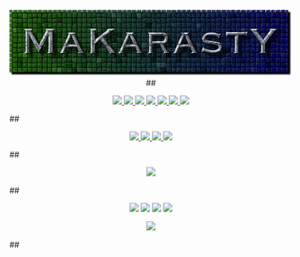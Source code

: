 <p align="center"><img src="https://github.com/makarasty/MaKarastY/blob/main/makarasty.png"</p>
## 
<p align="center">
<a href="https://en.wikipedia.org/wiki/HTML">
  <img src="https://img.shields.io/badge/html%20-%23E34F26.svg?&style=for-the-badge&logo=html5&logoColor=white"/>
  </a>
<a href="https://en.wikipedia.org/wiki/CSS">
  <img src="https://img.shields.io/badge/css-%231572B6.svg?style=for-the-badge&logo=css3&logoColor=white"/>
  </a>
<a href="https://en.wikipedia.org/wiki/JavaScript">
  <img src="https://img.shields.io/badge/javascript-%23323330.svg?style=for-the-badge&logo=javascript&logoColor=%23F7DF1E"/>
  </a>
<a href="https://en.wikipedia.org/wiki/Node.js">
  <img src="https://img.shields.io/badge/node.js-6DA55F?style=for-the-badge&logo=node.js&logoColor=white"/>
  </a>
<a href="https://en.wikipedia.org/wiki/Python_(programming_language)">
  <img src="https://img.shields.io/badge/Python-00008B?style=for-the-badge&logo=python&logoColor=white"/>
  </a>
<a href="https://en.wikipedia.org/wiki/PowerShell">
  <img src="https://img.shields.io/badge/PowerShell-5391FE?style=for-the-badge&logo=PowerShell&logoColor=white"/>
  </a>
<a href="https://en.wikipedia.org/wiki/Shell_script">
  <img src="https://img.shields.io/badge/shell_script-233d4d.svg?&style=for-the-badge&logo=gnu-bash&logoColor=white"/>
  </a>
</p>
## 
<p align="center">
  <a href="https://en.wikipedia.org/wiki/Microsoft_Windows">
<img src="https://img.shields.io/badge/Windows-0078D6?style=for-the-badge&logo=windows&logoColor=white"/>
  </a>
  <a href="https://en.wikipedia.org/wiki/Visual_Studio_Code">
<img src="https://img.shields.io/badge/-vscode-0078D4?style=for-the-badge&logo=visual-studio-code"/>
  </a>
  <a href="https://en.wikipedia.org/wiki/GitHub">
<img src="https://img.shields.io/badge/GitHub_Pages-100000?style=for-the-badge&logo=github&logoColor=white"/>
  </a>
  <a href="https://en.wikipedia.org/wiki/Google">
<img src="https://img.shields.io/badge/Google_Cloud-4285F4?style=for-the-badge&logo=google-cloud&logoColor=white"/>
  </a>
</p>
## 
<p align="center">
  <a href="README.md">
<img src="https://github-readme-stats.vercel.app/api/top-langs/?username=MaKarastY&layout=compact&count_private=true&langs_count=8&hide_border=true&theme=dark">
     </a>
</p>
## 
<p align="center">
<a href="https://t.me/makarasty"><img src="https://img.shields.io/badge/@MaKarastY-2CA5E0?style=for-the-badge&logo=telegram&logoColor=white"/></a>
<a href="https://instagram.com/makarasty"><img src="https://img.shields.io/badge/-@MaKarastY-purple?style=for-the-badge&logo=instagram&logoColor=white"/></a>
<a href="https://github.com/makarasty"><img src="https://img.shields.io/badge/-MaKarastY-171515?style=for-the-badge&logo=github&logoColor=white"/></a>
<a href="https://discord.gg/PJMSpufzBF"><img src="https://img.shields.io/badge/-MaKarastY%236177-%237289DA.svg?style=for-the-badge&logo=discord&logoColor=white"/></a>

</p>
<p align="center">
<a href="mailto:makarasty123@gmail.com"><img src="https://img.shields.io/badge/makarasty123@gmail.com-D14836?style=for-the-badge&logo=gmail&logoColor=white"/></a>
</p>
## 
